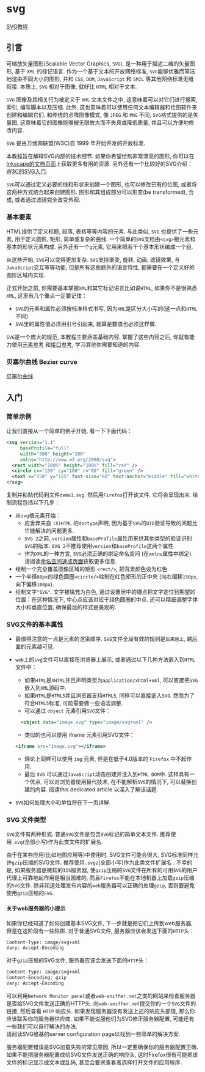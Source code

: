 # svg

[SVG教程](https://developer.mozilla.org/zh-CN/docs/Web/SVG/Tutorial)

## 引言

可缩放矢量图形(Scalable Vector Graphics, `SVG`), 是一种用于描述二维的矢量图形, 基于 `XML` 的标记语言. 
作为一个基于文本的开放网络标准, `SVG`能够优雅而简洁地渲染不同大小的图形, 并和 `CSS`, `DOM`, `JavaScript` 和 `SMIL` 等其他网络标准无缝衔接. 
本质上, `SVG` 相对于图像, 就好比 `HTML` 相对于文本. 

`SVG` 图像及其相关行为被定义于 `XML` 文本文件之中, 这意味着可以对它们进行搜索, 索引, 编写脚本以及压缩. 此外, 这也意味着可以使用任何文本编辑器和绘图软件来创建和编辑它们. 
和传统的点阵图像模式, 像 `JPEG` 和 `PNG` 不同, `SVG`格式提供的是矢量图, 这意味着它的图像能够被无限放大而不失真或降低质量, 并且可以方便地修改内容. 

`SVG` 是由万维网联盟(W3C)自 1999 年开始开发的开放标准. 

本教程旨在解释SVG内部的技术细节. 
如果你希望绘制非常漂亮的图形, 你可以在[Inkscape的文档页面](https://inkscape.org/)上获取更多有用的资源. 
另外还有一个比较好的SVG介绍：[W3C的SVG入门](https://www.w3.org/Graphics/SVG/IG/resources/svgprimer.html). 

`SVG`可以通过定义必要的线和形状来创建一个图形, 也可以修改已有的位图, 或者将这两种方式结合起来创建图形. 
图形和其组成部分可以形变(be transformed), 合成, 或者通过滤镜完全改变外观. 

### 基本要素

HTML提供了定义标题, 段落, 表格等等内容的元素. 与此类似, `SVG` 也提供了一些元素, 用于定义圆形, 矩形, 简单或复杂的曲线. 
一个简单的`SVG`文档由`<svg>`根元素和基本的形状元素构成. 另外还有一个`g`元素, 它用来把若干个基本形状编成一个组. 

从这些开始, `SVG`可以变得更加复杂. `SVG`支持渐变, 旋转, 动画, 滤镜效果, 与`JavaScript`交互等等功能, 
但是所有这些额外的语言特性, 都需要在一个定义好的图形区域内实现. 

正式开始之前, 你需要基本掌握`XML`和其它标记语言比如说`HTML`, 如果你不是很熟悉`XML`, 这里有几个重点一定要记住：

+ `SVG`的元素和属性必须按标准格式书写, 因为`XML`是区分大小写的(这一点和`HTML`不同)
+ `SVG`里的属性值必须用引号引起来, 就算是数值也必须这样做. 

`SVG`是一个庞大的规范, 本教程主要涵盖基础内容. 掌握了这些内容之后, 你就有能力使用[元素参考](https://developer.mozilla.org/en-US/docs/Web/SVG/Element)
和[接口参考](https://developer.mozilla.org/zh-CN/docs/Web/API/Document_Object_Model), 学习其他你需要知道的内容. 

### 贝塞尔曲线 Bezier curve

[贝塞尔曲线](https://developer.mozilla.org/zh-CN/docs/Web/SVG/Tutorial/Paths#bezier_curves)

## 入门

### 简单示例

让我们直接从一个简单的例子开始, 看一下下面代码：

```xml
<svg version="1.1"
     baseProfile="full"
     width="300" height="200"
     xmlns="http://www.w3.org/2000/svg">
  <rect width="100%" height="100%" fill="red" />
  <circle cx="150" cy="100" r="80" fill="green" />
  <text x="150" y="125" font-size="60" text-anchor="middle" fill="white">SVG</text>
</svg>
```

复制并粘贴代码到文件`demo1.svg`. 然后用`Firefox`打开该文件.  它将会呈现出来. 绘制流程包括以下几步：

+ 从`svg`根元素开始：
  + 应舍弃来自 `(X)HTML` 的`doctype`声明, 因为基于`SVG`的`DTD`验证导致的问题比它能解决的问题更多. 
  + `SVG 2`之前, `version`属性和`baseProfile`属性用来供其他类型的验证识别`SVG`的版本. `SVG 2`不推荐使用`version`和`baseProfile`这两个属性. 
  + 作为`XML`的一种方言, `SVG`必须正确的绑定命名空间 (在`xmlns`属性中绑定).  请阅读[命名空间速成页面](https://developer.mozilla.org/zh-CN/docs/Web/SVG/Namespaces_Crash_Course)获取更多信息. 
+ 绘制一个完全覆盖图像区域的矩形 `<rect/>`, 把背景颜色设为红色.
+ 一个半径`80px`的绿色圆圈`<circle/>`绘制在红色矩形的正中央 (向右偏移`150px`, 向下偏移`100px`). 
+ 绘制文字`"SVG"`. 文字被填充为白色,  通过设置居中的锚点把文字定位到期望的位置：在这种情况下, 中心点应该对应于绿色圆圈的中点. 还可以精细调整字体大小和垂直位置, 确保最后的样式是美观的. 

### SVG文件的基本属性

+ 最值得注意的一点是元素的渲染顺序. `SVG`文件全局有效的规则是`后来居上`, 越后面的元素越可见. 
+ `web`上的`svg`文件可以直接在浏览器上展示, 或者通过以下几种方法嵌入到`HTML`文件中：
  + 如果`HTML`是`XHTML`并且声明类型为`application/xhtml+xml`, 可以直接把`SVG`嵌入到`XML`源码中. 
  + 如果`HTML`是`HTML5`并且浏览器支持`HTML5`, 同样可以直接嵌入`SVG`. 然而为了符合`HTML5`标准, 可能需要做一些语法调整. 
  + 可以通过 `object` 元素引用`SVG`文件：

   ```xml
     <object data="image.svg" type="image/svg+xml" />
   ```
 
  + 类似的也可以使用 iframe 元素引用SVG文件：

   ```xml
   <iframe src="image.svg"></iframe>
   ```

  + 理论上同样可以使用 `img` 元素, 但是在低于4.0版本的 `Firefox` 中不起作用. 
  + 最后 `SVG` 可以通过`JavaScript`动态创建并注入到`HTML DOM`中.  这样具有一个优点, 可以对浏览器使用替代技术, 在不能解析`SVG`的情况下, 可以替换创建的内容. 
阅读this dedicated article 以深入了解该话题. 
+ `SVG`如何处理大小和单位将在下一页详解. 

### SVG 文件类型

`SVG`文件有两种形式. 普通`SVG`文件是包含`SVG`标记的简单文本文件. 推荐使用`.svg`(全部小写)作为此类文件的扩展名. 

由于在某些应用(比如地图应用等)中使用时, SVG文件可能会很大, SVG标准同样允许`gzip`压缩的SVG文件. 推荐使用`.svgz`(全部小写)作为此类文件扩展名 . 
不幸的是, 如果服务器是微软的`IIS`服务器, 使`gzip`压缩的`SVG`文件在所有的可用`SVG`的用户代理上可靠地起作用是相当困难的, 
而且`Firefox`不能在本地机器上加载`gzip`压缩的`SVG`文件.  除非知道处理发布内容的`web`服务器可以正确的处理`gzip`, 否则要避免使用`gzip`压缩的`SVG`. 

#### 关于web服务器的小提示

如果你已经知道了如何创建基本SVG文件, 下一步就是把它们上传到web服务器, 但是在这阶段有一些陷阱. 对于普通SVG文件, 服务器应该会发送下面的`HTTP`头：

```xml
Content-Type: image/svg+xml
Vary: Accept-Encoding
```

对于`gzip`压缩的SVG文件, 服务器应该会发送下面的`HTTP`头：

```xml
Content-Type: image/svg+xml
Content-Encoding: gzip
Vary: Accept-Encoding
```

可以利用`Network Monitor panel`或者`web-sniffer.net`之类的网站来检查服务器是否给SVG文件发送正确的HTTP头.
向`web-sniffer.net`提交你的一个`SVG`文件的链接, 然后查看 `HTTP` 响应头. 如果发现服务器没有发送上述的响应头部值, 那么你应该联系你的服务器供应商. 
如果不能说服他们为SVG修正服务器配置, 可能还有一些我们可以自行解决的办法.  
请阅读SVG维基的server configuration page以找到一些简单的解决方案. 

服务器配置错误是SVG加载失败的常见原因, 所以一定要确保你的服务器配置正确. 
如果不能把服务器配置成给SVG文件发送正确的响应头, 这时Firefox很有可能把该文件的标记显示成文本或乱码, 甚至会要求查看者选择打开文件的应用程序. 
